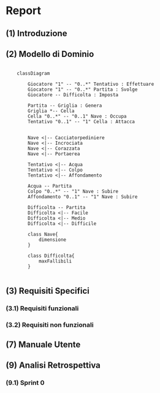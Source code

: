# Report

## (1) Introduzione

## (2) Modello di Dominio

```mermaid
    
    classDiagram
        
        Giocatore "1" -- "0..*" Tentativo : Effettuare
        Giocatore "1" -- "0..*" Partita : Svolge
        Giocatore -- Difficolta : Imposta

        Partita -- Griglia : Genera
        Griglia *-- Cella
        Cella "0..*" -- "0..1" Nave : Occupa
        Tentativo "0..1" -- "1" Cella : Attacca


        Nave <|-- Cacciatorpediniere
        Nave <|-- Incrociata
        Nave <|-- Corazzata
        Nave <|-- Portaerea
        
        Tentativo <|-- Acqua
        Tentativo <|-- Colpo
        Tentativo <|-- Affondamento

        Acqua -- Partita
        Colpo "0..*" -- "1" Nave : Subire
        Affondamento "0..1" -- "1" Nave : Subire

        Difficolta -- Partita
        Difficolta <|-- Facile
        Difficolta <|-- Medio
        Difficolta <|-- Difficile

        class Nave{
            dimensione
        }

        class Difficolta{
            maxFallibili
        }


```

## (3) Requisiti Specifici
### (3.1) Requisiti funzionali
### (3.2) Requisiti non funzionali


## (7) Manuale Utente

## (9) Analisi Retrospettiva
### (9.1) Sprint 0

